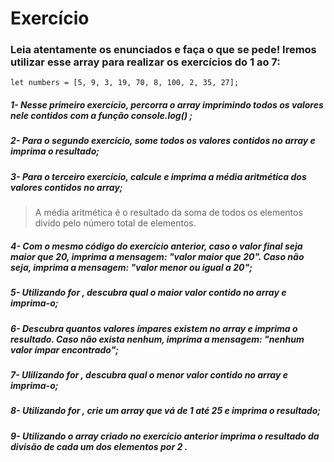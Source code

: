 # Exercício

### Leia atentamente os enunciados e faça o que se pede! Iremos utilizar esse array para realizar os exercícios do 1 ao 7:
```
let numbers = [5, 9, 3, 19, 70, 8, 100, 2, 35, 27];
```

##### 1- Nesse primeiro exercício, percorra o array imprimindo todos os valores nele contidos com a função console.log() ;

##### 2- Para o segundo exercício, some todos os valores contidos no array e imprima o resultado;

##### 3- Para o terceiro exercício, calcule e imprima a média aritmética dos valores contidos no array;
   > A média aritmética é o resultado da soma de todos os elementos divido pelo número total de elementos.

##### 4- Com o mesmo código do exercício anterior, caso o valor final seja maior que 20, imprima a mensagem: "valor maior que 20". Caso não seja, imprima a mensagem: "valor menor ou igual a 20";

##### 5- Utilizando for , descubra qual o maior valor contido no array e imprima-o;

##### 6- Descubra quantos valores ímpares existem no array e imprima o resultado. Caso não exista nenhum, imprima a mensagem: "nenhum valor ímpar encontrado";

##### 7- Ulilizando for , descubra qual o menor valor contido no array e imprima-o; 

##### 8- Utilizando for , crie um array que vá de 1 até 25 e imprima o resultado;

##### 9- Utilizando o array criado no exercício anterior imprima o resultado da divisão de cada um dos elementos por 2 .
